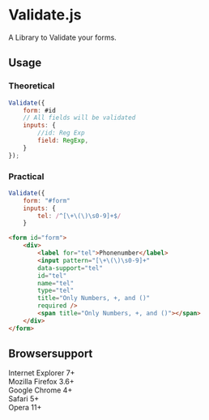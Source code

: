 # Validate.js

A Library to Validate your forms.

## Usage
### Theoretical
```javascript
Validate({  
    form: #id 
	// All fields will be validated
    inputs: {
		//id: Reg Exp  
        field: RegExp,  
    }  
});
```

### Practical
```javascript
Validate({  
    form: "#form" 
    inputs: {  
        tel: /^[\+\(\)\s0-9]+$/
    }  
```
```html
<form id="form">
	<div>
		<label for="tel">Phonenumber</label>
		<input pattern="[\+\(\)\s0-9]+"
		data-support="tel"
		id="tel"
		name="tel"
		type="tel"
		title="Only Numbers, +, and ()"
		required />
		<span title="Only Numbers, +, and ()"></span>
	</div>
</form>
```
## Browsersupport

Internet Explorer 7+  
Mozilla Firefox 3.6+  
Google Chrome 4+  
Safari 5+  
Opera 11+  